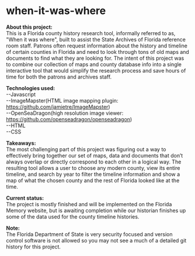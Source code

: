 # when-it-was-where

<b>About this project:</b><br/> 
This is a Florida county history research tool, informally referred to as, "When it was where", built to assist the State Archives of Florida reference room staff. Patrons often request information about the history and timeline of certain counties in Florida and need to look through tons of old maps and documents to find what they are looking for. The intent of this project was to combine our collection of maps and county database info into a single interactive tool that would simplify the research process and save hours of time for both the patrons and archives staff. 

<b>Technologies used:</b><br/> 
--Javascript<br/>
--ImageMapster(HTML image mapping plugin: <a>https://github.com/jamietre/ImageMapster</a>) <br/>
--OpenSeaDragon(high resolution image viewer: <a>https://github.com/openseadragon/openseadragon</a>)<br/>
--HTML<br/>
--CSS<br/>

<b>Takeaways:</b><br/> 
The most challenging part of this project was figuring out a way to effectively bring together our set of maps, data and documents that don’t always overlap or directly correspond to each other in a logical way. The resulting tool allows a user to choose any modern county, view its entire timeline, and search by year to filter the timeline information and show a map of what the chosen county and the rest of Florida looked like at the time. 

<b>Current status:</b><br/> 
The project is mostly finished and will be implemented on the Florida Memory website, but is awaiting completion while our historian finishes up some of the data used for the county timeline histories.

<b>Note:</b><br/> 
The Florida Department of State is very security focused and version control software is not allowed so you may not see a much of a detailed git history for this project.
